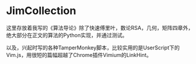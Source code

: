 # JimCollection
这里存放着我写的《算法导论》除了快速傅里叶，数论RSA，几何，矩阵四章外，绝大部分在正文的算法的Python实现，并通过测试。

以及，兴起时写的各种TamperMonkey脚本，比较实用的是UserScript下的Vim.js，用很短的篇幅超越了Chrome插件Vimium的LinkHint。
